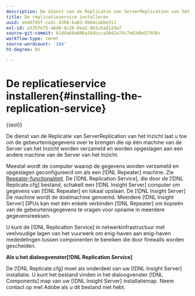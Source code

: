 ```yaml
---
description: De dienst van de Replicatie van ServerReplication van het Inzicht laat u toe om de gebeurtenisgegevens over te brengen die op één machine van de Server van het Inzicht worden verzameld en worden opgeslagen aan een andere machine van de Server van het Inzicht.
title: De replicatieservice installeren
uuid: a6467d5f-ca1c-4368-ba83-0b6bcabbe511
exl-id: a235fe75-a6d0-4c20-8ea2-8b1cbad12da7
source-git-commit: b1dda69a606a16dccca30d2a74c7e63dbd27936c
workflow-type: tm+mt
source-wordcount: '184'
ht-degree: 0%

---
```


# De replicatieservice installeren{#installing-the-replication-service}

{{eol}}

De dienst van de Replicatie van ServerReplication van het Inzicht laat u toe om de gebeurtenisgegevens over te brengen die op één machine van de Server van het Inzicht worden verzameld en worden opgeslagen aan een andere machine van de Server van het Inzicht.

Meestal wordt de computer waarop de gegevens worden verzameld en opgeslagen geconfigureerd om als een [!DNL Repeater] machine. Zie [Repeater-functionaliteit](../../../home/c-inst-svr/c-rptr-fntly/c-rptr-fntly.md). De [!DNL Replication Service], die door de [!DNL Replicate.cfg] bestand, schakelt een [!DNL Insight Server] computer om gegevens van [!DNL Repeater] en lokaal opslaan. De [!DNL Insight Server] De machine wordt de doelmachine genoemd. Meerdere [!DNL Insight Server] DPUs kan met één enkele verbinden [!DNL Repeater] om kopieën van de gebeurtenisgegevens te vragen voor opname in meerdere gegevensreeksen.

U kunt de [!DNL Replication Service] in netwerkinfrastructuur met veelvoudige lagen van het vuurwerk om enig-haven aan enig-haven mededelingen tussen componenten te bereiken die door firewalls worden gescheiden.

**Als u het dialoogvenster[!DNL Replication Service]**

De [!DNL Replicate.cfg] moet als onderdeel van uw [!DNL Insight Server] installatie. U kunt het bestand vinden in het dialoogvenster [!DNL Components] map van uw [!DNL Insight Server] installatiemap. Neem contact op met Adobe als u dit bestand niet hebt.
